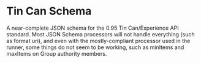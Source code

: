 Tin Can Schema
==========================

A near-complete JSON schema for the 0.95 Tin Can/Experience API standard. 
Most JSON Schema processors will not handle everything (such as format uri), 
and even with the mostly-compliant processor used in the runner, some things
do not seem to be working, such as minItems and maxItems on Group authority
members.
